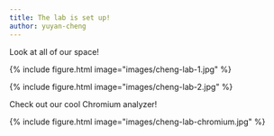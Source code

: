 ```yaml
---
title: The lab is set up!
author: yuyan-cheng
---
```


Look at all of our space!

{%
    include figure.html 
    image="images/cheng-lab-1.jpg"
%}

{%
    include figure.html 
    image="images/cheng-lab-2.jpg"
%}

Check out our cool Chromium analyzer!

{%
    include figure.html 
    image="images/cheng-lab-chromium.jpg"
%}